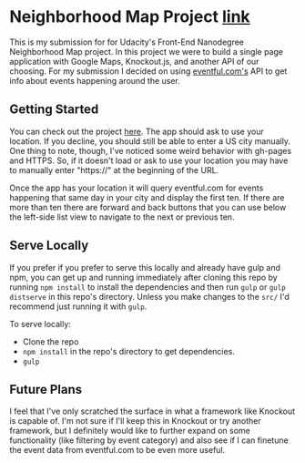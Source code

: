 # Neighborhood Map Project [link](https://znalbert.github.io/fend_p5)

This is my submission for for Udacity's Front-End Nanodegree Neighborhood Map project. In this project we were to build a single page application with Google Maps, Knockout.js, and another API of our choosing. For my submission I decided on using [eventful.com's](http://www.eventful.com) API to get info about events happening around the user.

## Getting Started

You can check out the project [here](https://znalbert.github.io/fend_p5). The app should ask to use your location. If you decline, you should still be able to enter a US city manually. One thing to note, though, I've noticed some weird behavior with gh-pages and HTTPS. So, if it doesn't load or ask to use your location you may have to manually enter "https://" at the beginning of the URL.

Once the app has your location it will query eventful.com for events happening that same day in your city and display the first ten. If there are more than ten there are forward and back buttons that you can use below the left-side list view to navigate to the next or previous ten.

## Serve Locally

If you prefer if you prefer to serve this locally and already have gulp and npm, you can get up and running immediately after cloning this repo by running `npm install` to install the dependencies and then run `gulp` or `gulp distserve` in this repo's directory. Unless you make changes to the `src/` I'd recommend just running it with `gulp`.

To serve locally:
- Clone the repo
- `npm install` in the repo's directory to get dependencies.
- `gulp`

## Future Plans

I feel that I've only scratched the surface in what a framework like Knockout is capable of. I'm not sure if I'll keep this in Knockout or try another framework, but I definitely would like to further expand on some functionality (like filtering by event category) and also see if I can finetune the event data from eventful.com to be even more useful.
